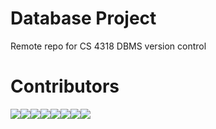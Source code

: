 # Database Project

Remote repo for CS 4318 DBMS version control

# Contributors

[![](https://sourcerer.io/fame/BrianRuizy/zeashrak/database-project/images/0)](https://sourcerer.io/fame/BrianRuizy/zeashrak/database-project/links/0)[![](https://sourcerer.io/fame/BrianRuizy/zeashrak/database-project/images/1)](https://sourcerer.io/fame/BrianRuizy/zeashrak/database-project/links/1)[![](https://sourcerer.io/fame/BrianRuizy/zeashrak/database-project/images/2)](https://sourcerer.io/fame/BrianRuizy/zeashrak/database-project/links/2)[![](https://sourcerer.io/fame/BrianRuizy/zeashrak/database-project/images/3)](https://sourcerer.io/fame/BrianRuizy/zeashrak/database-project/links/3)[![](https://sourcerer.io/fame/BrianRuizy/zeashrak/database-project/images/4)](https://sourcerer.io/fame/BrianRuizy/zeashrak/database-project/links/4)[![](https://sourcerer.io/fame/BrianRuizy/zeashrak/database-project/images/5)](https://sourcerer.io/fame/BrianRuizy/zeashrak/database-project/links/5)[![](https://sourcerer.io/fame/BrianRuizy/zeashrak/database-project/images/6)](https://sourcerer.io/fame/BrianRuizy/zeashrak/database-project/links/6)[![](https://sourcerer.io/fame/BrianRuizy/zeashrak/database-project/images/7)](https://sourcerer.io/fame/BrianRuizy/zeashrak/database-project/links/7)
